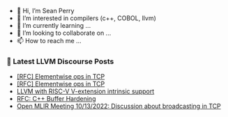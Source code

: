 - 👋 Hi, I’m Sean Perry
- 👀 I’m interested in compilers (c++, COBOL, llvm)
- 🌱 I’m currently learning ...
- 💞️ I’m looking to collaborate on ...
- 📫 How to reach me ...

<!---
s66perry/s66perry is a ✨ special ✨ repository because its `README.md` (this file) appears on your GitHub profile.
You can click the Preview link to take a look at your changes.
--->
### 📕 Latest LLVM Discourse Posts

<!-- DISCOURSE-LLVM:START -->
- [[RFC] Elementwise ops in TCP](https://discourse.llvm.org/t/rfc-elementwise-ops-in-tcp/65887#post_4)
- [[RFC] Elementwise ops in TCP](https://discourse.llvm.org/t/rfc-elementwise-ops-in-tcp/65887#post_3)
- [LLVM with RISC-V V-extension intrinsic support](https://discourse.llvm.org/t/llvm-with-risc-v-v-extension-intrinsic-support/58283#post_2)
- [RFC: C++ Buffer Hardening](https://discourse.llvm.org/t/rfc-c-buffer-hardening/65734?page=4#post_61)
- [Open MLIR Meeting 10/13/2022: Discussion about broadcasting in TCP](https://discourse.llvm.org/t/open-mlir-meeting-10-13-2022-discussion-about-broadcasting-in-tcp/65926#post_1)
<!-- DISCOURSE-LLVM:END -->
